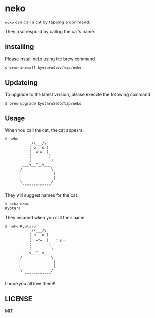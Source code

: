# neko
`neko` can call a cat by tapping a command.

They also respond by calling the cat's name.

## Installing
Please install neko using the brew command
```
$ brew install RyotaroSeto/tap/neko
```

## Updateing
To upgrade to the latest version, please execute the following command
```
$ brew upgrade RyotaroSeto/tap/neko
```

## Usage
When you call the cat, the cat appears.
```
$ neko
            /\___/\
           ( o   o )
           (  =^=  )
           (        )
           (         )
        ___v__^__v___
       /             \
      |               |
      |               |
       \             /
        `""""""""""""`
```

They will suggest names for the cat.
```
$ neko name
Ryotaro
```

They respond when you call their name.
```
$ neko Ryotaro
            /\___/\
           ( o   o )
           (  =^=  )   ニャー
           (        )
           (         )
        ___v__^__v___
       /             \
      |               |
      |               |
       \             /
        `""""""""""""`
```

I hope you all love them!!
## LICENSE
[MIT](./LICENSE)
